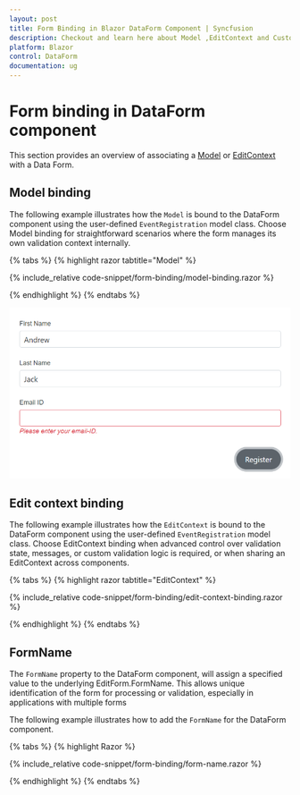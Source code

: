 ```yaml
---
layout: post
title: Form Binding in Blazor DataForm Component | Syncfusion
description: Checkout and learn here about Model ,EditContext and Custom Validation attributes binding with Blazor DataForm component.
platform: Blazor
control: DataForm
documentation: ug
---
```


# Form binding in DataForm component

This section provides an overview of associating a [Model](https://learn.microsoft.com/en-us/dotnet/api/microsoft.aspnetcore.components.forms.editform.model?view=aspnetcore-7.0#microsoft-aspnetcore-components-forms-editform-model) or [EditContext](https://learn.microsoft.com/en-us/dotnet/api/microsoft.aspnetcore.components.forms.editform.editcontext?view=aspnetcore-7.0#microsoft-aspnetcore-components-forms-editform-editcontext) with a Data Form.

## Model binding 

The following example illustrates how the `Model` is bound to the DataForm component using the user-defined `EventRegistration` model class. Choose Model binding for straightforward scenarios where the form manages its own validation context internally.

{% tabs %}
{% highlight razor tabtitle="Model"  %}

{% include_relative code-snippet/form-binding/model-binding.razor %}

{% endhighlight %}
{% endtabs %}

![Blazor DataForm Model Binding](images/blazor_dataform_formbinding.png)

## Edit context binding 

The following example illustrates how the `EditContext` is bound to the DataForm component using the user-defined `EventRegistration` model class. Choose EditContext binding when advanced control over validation state, messages, or custom validation logic is required, or when sharing an EditContext across components.

{% tabs %}
{% highlight razor tabtitle="EditContext"  %}

{% include_relative code-snippet/form-binding/edit-context-binding.razor %}

{% endhighlight %}
{% endtabs %}

## FormName 

The `FormName` property to the DataForm component, will assign a specified value to the underlying EditForm.FormName. This allows unique identification of the form for processing or validation, especially in applications with multiple forms

The following example illustrates how to add the `FormName` for the DataForm component.

{% tabs %}
{% highlight Razor %}

{% include_relative code-snippet/form-binding/form-name.razor %}

{% endhighlight %} 
{% endtabs %}